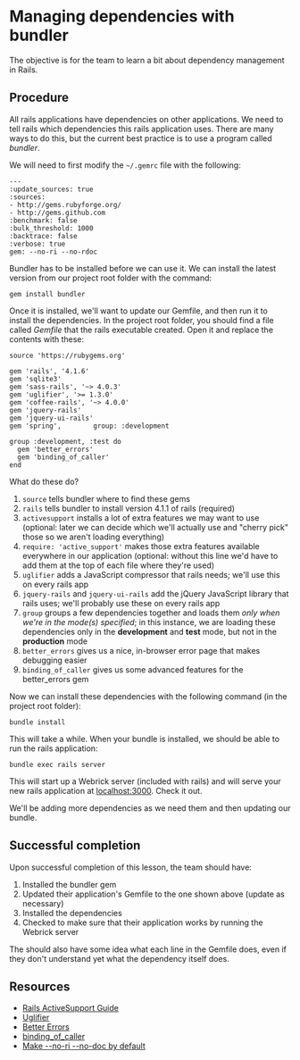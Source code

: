 # Managing dependencies with bundler

The objective is for the team to learn a bit about dependency management in Rails.

## Procedure

All rails applications have dependencies on other applications. We need to tell rails which dependencies this rails application uses. There are many ways to do this, but the current best practice is to use a program called *bundler*.

We will need to first modify the `~/.gemrc` file with the following:

```
---
:update_sources: true
:sources:
- http://gems.rubyforge.org/
- http://gems.github.com
:benchmark: false
:bulk_threshold: 1000
:backtrace: false
:verbose: true
gem: --no-ri --no-rdoc
```

Bundler has to be installed before we can use it. We can install the latest version from our project root folder with the command:

`gem install bundler`

Once it is installed, we'll want to update our Gemfile, and then run it to install the dependencies. In the project root folder, you should find a file called *Gemfile* that the rails executable created. Open it and replace the contents with these:

    source 'https://rubygems.org'

    gem 'rails', '4.1.6'
    gem 'sqlite3'
    gem 'sass-rails', '~> 4.0.3'
    gem 'uglifier', '>= 1.3.0'
    gem 'coffee-rails', '~> 4.0.0'
    gem 'jquery-rails'
    gem 'jquery-ui-rails'
    gem 'spring',        group: :development

    group :development, :test do
      gem 'better_errors'
      gem 'binding_of_caller'
    end

What do these do?

1. `source` tells bundler where to find these gems
2. `rails` tells bundler to install version 4.1.1 of rails (required)
3. `activesupport` installs a lot of extra features we may want to use (optional: later we can decide which we'll actually use and "cherry pick" those so we aren't loading everything)
4. `require: 'active_support'` makes those extra features available everywhere in our application (optional: without this line we'd have to add them at the top of each file where they're used)
5. `uglifier` adds a JavaScript compressor that rails needs; we'll use this on every rails app
6. `jquery-rails` and `jquery-ui-rails` add the jQuery JavaScript library that rails uses; we'll probably use these on every rails app
7. `group` groups a few dependencies together and loads them *only when we're in the mode(s) specified*; in this instance, we are loading these dependencies only in the **development** and **test** mode, but not in the **production** mode
8. `better_errors` gives us a nice, in-browser error page that makes debugging easier
9. `binding_of_caller` gives us some advanced features for the better_errors gem

Now we can install these dependencies with the following command (in the project root folder):

`bundle install`

This will take a while. When your bundle is installed, we should be able to run the rails application:

`bundle exec rails server`

This will start up a Webrick server (included with rails) and will serve your new rails application at  [localhost:3000](http://localhost:3000/). Check it out.

We'll be adding more dependencies as we need them and then updating our bundle.

## Successful completion

Upon successful completion of this lesson, the team should have:

1. Installed the bundler gem
2. Updated their application's Gemfile to the one shown above (update as necessary)
3. Installed the dependencies
4. Checked to make sure that their application works by running the Webrick server

The should also have some idea what each line in the Gemfile does, even if they don't understand yet what the dependency itself does.

## Resources

* [Rails ActiveSupport Guide](http://guides.rubyonrails.org/active_support_core_extensions.html)
* [Uglifier](https://github.com/lautis/uglifier)
* [Better Errors](https://github.com/charliesome/better_errors)
* [binding_of_caller](https://github.com/banister/binding_of_caller)
* [Make --no-ri --no-doc by default](http://stackoverflow.com/questions/1381725/how-to-make-no-ri-no-rdoc-the-default-for-gem-install)